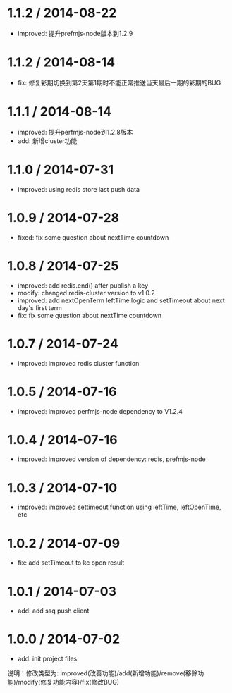 1.1.2 / 2014-08-22
==================
 * improved: 提升prefmjs-node版本到1.2.9

1.1.2 / 2014-08-14
==================
 * fix: 修复彩期切换到第2天第1期时不能正常推送当天最后一期的彩期的BUG

1.1.1 / 2014-08-14
==================
 * improved: 提升perfmjs-node到1.2.8版本
 * add: 新增cluster功能

1.1.0 / 2014-07-31
==================
 * improved: using redis store last push data

1.0.9 / 2014-07-28
==================
 * fixed: fix some question about nextTime countdown

1.0.8 / 2014-07-25
==================
 * improved: add redis.end() after publish a key
 * modify: changed redis-cluster version to v1.0.2
 * improved: add nextOpenTerm leftTime logic and setTimeout about next day's first term
 * fix: fix some question about nextTime countdown

1.0.7 / 2014-07-24
==================
 * improved: improved redis cluster function

1.0.5 / 2014-07-16
==================
 * improved: improved perfmjs-node dependency to V1.2.4

1.0.4 / 2014-07-16
==================
 * improved: improved version of dependency: redis, prefmjs-node

1.0.3 / 2014-07-10
==================
 * improved: improved settimeout function using leftTime, leftOpenTime, etc

1.0.2 / 2014-07-09
==================
 * fix: add setTimeout to kc open result

1.0.1 / 2014-07-03
==================
 * add: add ssq push client

1.0.0 / 2014-07-02
==================
 * add: init project files

说明：修改类型为: improved(改善功能)/add(新增功能)/remove(移除功能)/modify(修复功能内容)/fix(修改BUG)